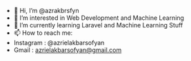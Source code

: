 - 👋 Hi, I’m @azrakbrsfyn
- 👀 I’m interested in Web Development and Machine Learning
- 🌱 I’m currently learning Laravel and Machine Learning Stuff
- 📫 How to reach me: 
- Instagram : @azrielakbarsofyan
- Gmail     : azrielakbarsofyan@gmail.com

<!---
azrakbrsfyn/azrakbrsfyn is a ✨ special ✨ repository because its `README.md` (this file) appears on your GitHub profile.
You can click the Preview link to take a look at your changes.
--->
